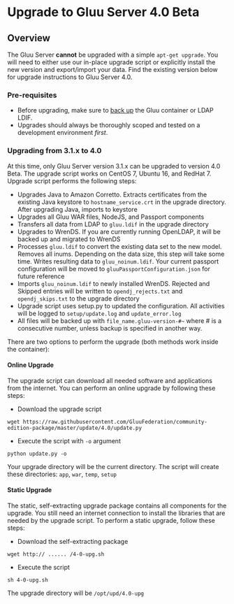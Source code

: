 # Upgrade to Gluu Server 4.0 Beta

## Overview
The Gluu Server **cannot** be upgraded with a simple `apt-get upgrade`. You will need to either use our in-place upgrade script or explicitly install the new version and export/import your data. Find the existing version below for upgrade instructions to Gluu Server 4.0. 

### Pre-requisites

- Before upgrading, make sure to [back up](../operation/backup.md) the Gluu container or LDAP LDIF. 
- Upgrades should always be thoroughly scoped and tested on a development environment *first*.

### Upgrading from 3.1.x to 4.0

At this time, only Gluu Server version 3.1.x can be upgraded to version 4.0 Beta. The upgrade script works on CentOS 7, Ubuntu 16, and RedHat 7. Upgrade script performs the following steps:

- Upgrades Java to Amazon Corretto. Extracts certificates from the existing Java keystore to `hostname_service.crt` in the upgrade directory. After upgrading Java, imports to keystore
- Upgrades all Gluu WAR files, NodeJS, and Passport components
- Transfers all data from LDAP to `gluu.ldif` in the upgrade directory
- Upgrades to WrenDS. If you are currently running OpenLDAP, it will be backed up and migrated to WrenDS
- Processes `gluu.ldif` to convert the existing data set to the new model. Removes all inums. Depending on the data
size, this step will take some time. Writes resulting data to `gluu_noinum.ldif`. Your current passport configuration
will be moved to `gluuPassportConfiguration.json` for future reference
- Imports `gluu_noinum.ldif` to newly installed WrenDS. Rejected and Skipped entries will be written to 
`opendj_rejects.txt` and `opendj_skips.txt` to the upgrade directory
- Upgrade script uses setup.py to updated the configuration. All activities will be logged to `setup/update.log` and
`update_error.log`
- All files will be backed up with `file_name.gluu-version-#~` where # is a consecutive number, unless backup is specified in
another way.

There are two options to perform the upgrade (both methods work inside the container):

#### Online Upgrade
The upgrade script can download all needed software and applications from the internet. You can perform an online upgrade by following these steps:

* Download the upgrade script

```
wget https://raw.githubusercontent.com/GluuFederation/community-edition-package/master/update/4.0/update.py
```

* Execute the script with `-o` argument

```
python update.py -o
```

Your upgrade directory will be the current directory. The script will create these directories: `app`, `war`, `temp`, `setup`

#### Static Upgrade
The static, self-extracting upgrade package contains all components for the upgrade. You still need an internet connection to install the libraries that are needed by the upgrade script. To perform a static upgrade, follow these steps:

* Download the self-extracting package

```
wget http:// ...... /4-0-upg.sh
```

* Execute the script

```
sh 4-0-upg.sh
```

The upgrade directory will be `/opt/upd/4.0-upg`
